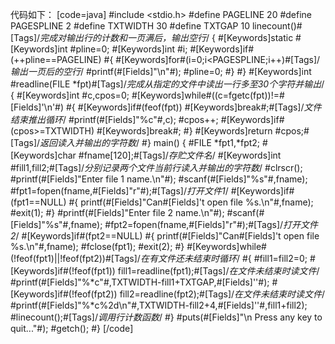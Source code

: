 代码如下：
[code=java]
#include <stdio.h>
#define PAGELINE   20
#define PAGESPLINE 2
#define TXTWIDTH   30
#define TXTGAP     10
linecount()#[Tags]/*完成对输出行的计数和一页满后，输出空行*/
{
	#[Keywords]static #[Keywords]int #pline=0;
	#[Keywords]int #i;
	#[Keywords]if#(++pline==PAGELINE)
	#{
		#[Keywords]for#(i=0;i<PAGESPLINE;i++)#[Tags]/*输出一页后的空行*/
			#printf(#[Fields]"\n"#);
		#pline=0;
	#}
#}
#[Keywords]int #readline(FILE *fpt)#[Tags]/*完成从指定的文件中读出一行多至30个字符并输出*/
{
	#[Keywords]int #c,cpos=0;
	#[Keywords]while#((c=fgetc(fpt))!=#[Fields]'\n'#)
	#{
		#[Keywords]if#(feof(fpt))
			#[Keywords]break#;#[Tags]/*文件结束推出循环*/
		#printf(#[Fields]"%c"#,c);
		#cpos++;
		#[Keywords]if#(cpos>=TXTWIDTH)
			#[Keywords]break#;
	#}
	#[Keywords]return #cpos;#[Tags]/*返回读入并输出的字符数*/
#}
main()
{
	#FILE *fpt1,*fpt2;
	#[Keywords]char #fname[120];#[Tags]/*存贮文件名*/
	#[Keywords]int #fill1,fill2;#[Tags]/*分别记录两个文件当前行读入并输出的字符数*/
	#clrscr();
	#printf(#[Fields]"Enter file 1 name.\n"#);
	#scanf(#[Fields]"%s"#,fname);
	#fpt1=fopen(fname,#[Fields]"r"#);#[Tags]/*打开文件1*/
	#[Keywords]if#(fpt1==NULL)
	#{	printf(#[Fields]"Can#[Fields]'t open file %s.\n"#,fname);
		#exit(1);
	#}
	#printf(#[Fields]"Enter file 2 name.\n"#);
	#scanf(#[Fields]"%s"#,fname);
	#fpt2=fopen(fname,#[Fields]"r"#);#[Tags]/*打开文件2*/
	#[Keywords]if#(fpt2==NULL)
	#{	printf(#[Fields]"Can#[Fields]'t open file %s.\n"#,fname);
		#fclose(fpt1);
		#exit(2);
	#}
	#[Keywords]while#(!feof(fpt1)||!feof(fpt2))#[Tags]/*在有文件还未结束时循环*/
	#{
		#fill1=fill2=0;
		#[Keywords]if#(!feof(fpt1)) fill1=readline(fpt1);#[Tags]/*在文件未结束时读文件*/
		#printf(#[Fields]"%*c"#,TXTWIDTH-fill1+TXTGAP,#[Fields]''#);
		#[Keywords]if#(!feof(fpt2)) fill2=readline(fpt2);#[Tags]/*在文件未结束时读文件*/
		#printf(#[Fields]"%*c%2d\n"#,TXTWIDTH-fill2+4,#[Fields]''#,fill1+fill2);
		#linecount();#[Tags]/*调用行计数函数*/
	#}
	#puts(#[Fields]"\n Press any key to quit..."#);
	#getch();
#}
[/code]
